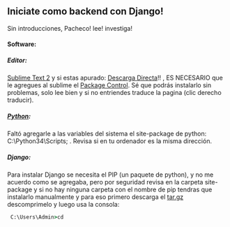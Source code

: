 ## Iniciate como backend con Django!
Sin introducciones, Pacheco! lee! investiga!

#### Software:
##### Editor: 
[Sublime Text 2] y si estas apurado: [Descarga Directa]!! , ES NECESARIO que le agregues al sublime el [Package Control]. Sé que podrás instalarlo sin problemas, solo lee bien y si no entriendes traduce la pagina (clic derecho traducir).

##### [Python]:
Faltó agregarle a las variables del sistema el site-package de python: C:\Python34\Scripts; . Revisa si en tu ordenador es la misma dirección.

##### Django:
Para instalar Django se necesita el PIP (un paquete de python), y no me acuerdo como se agregaba, pero por seguridad revisa en la carpeta site-package y si no hay ninguna carpeta con el nombre de pip tendras que instalarlo manualmente y para eso primero descarga el [tar.gz] descomprimelo y luego usa la consola:
```cmd
 C:\Users\Admin>cd 
```
[tar.gz]:https://www.djangoproject.com/download/1.8c1/tarball/
[Sublime Text 2]:http://www.sublimetext.com/
[Descarga Directa]:http://c758482.r82.cf2.rackcdn.com/Sublime%20Text%202.0.2%20Setup.exe
[Package Control]:https://packagecontrol.io/installation
[Python]:www.python.org

